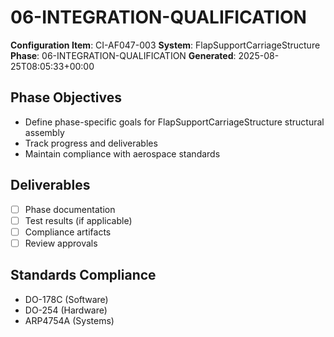 # 06-INTEGRATION-QUALIFICATION

**Configuration Item**: CI-AF047-003
**System**: FlapSupportCarriageStructure
**Phase**: 06-INTEGRATION-QUALIFICATION
**Generated**: 2025-08-25T08:05:33+00:00

## Phase Objectives
- Define phase-specific goals for FlapSupportCarriageStructure structural assembly
- Track progress and deliverables
- Maintain compliance with aerospace standards

## Deliverables
- [ ] Phase documentation
- [ ] Test results (if applicable)
- [ ] Compliance artifacts
- [ ] Review approvals

## Standards Compliance
- DO-178C (Software)
- DO-254 (Hardware)
- ARP4754A (Systems)

